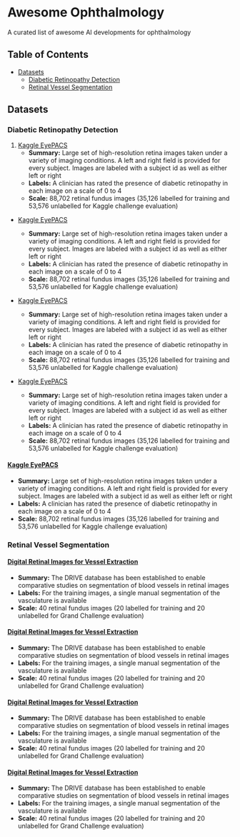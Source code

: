 # Awesome Ophthalmology
A curated list of awesome AI developments for ophthalmology




## Table of Contents

<!-- MarkdownTOC depth=4 -->


-  [Datasets](#datasets)
      -  [Diabetic Retinopathy Detection](#diabetic-retinopathy-detection)
      -  [Retinal Vessel Segmentation](#retinal-vessel-segmentation)

<!-- /MarkdownTOC -->




<a name="datasets"></a>
## Datasets

<a name="diabetic-retinopathy-detection"></a>
### Diabetic Retinopathy Detection
1. [Kaggle EyePACS](https://www.kaggle.com/c/diabetic-retinopathy-detection/) 
    * **Summary:** Large set of high-resolution retina images taken under a variety of imaging conditions. A left and right field is provided for every subject. Images are labeled with a subject id as well as either left or right
    * **Labels:** A clinician has rated the presence of diabetic retinopathy in each image on a scale of 0 to 4
    * **Scale:** 	88,702 retinal fundus images (35,126 labelled for training and 53,576 unlabelled for Kaggle challenge evaluation)





* [Kaggle EyePACS](https://www.kaggle.com/c/diabetic-retinopathy-detection/) 
    * **Summary:** Large set of high-resolution retina images taken under a variety of imaging conditions. A left and right field is provided for every subject. Images are labeled with a subject id as well as either left or right
    * **Labels:** A clinician has rated the presence of diabetic retinopathy in each image on a scale of 0 to 4
    * **Scale:** 	88,702 retinal fundus images (35,126 labelled for training and 53,576 unlabelled for Kaggle challenge evaluation)

* [Kaggle EyePACS](https://www.kaggle.com/c/diabetic-retinopathy-detection/) 
    * **Summary:** Large set of high-resolution retina images taken under a variety of imaging conditions. A left and right field is provided for every subject. Images are labeled with a subject id as well as either left or right
    * **Labels:** A clinician has rated the presence of diabetic retinopathy in each image on a scale of 0 to 4
    * **Scale:** 	88,702 retinal fundus images (35,126 labelled for training and 53,576 unlabelled for Kaggle challenge evaluation)


* [Kaggle EyePACS](https://www.kaggle.com/c/diabetic-retinopathy-detection/) 
    * **Summary:** Large set of high-resolution retina images taken under a variety of imaging conditions. A left and right field is provided for every subject. Images are labeled with a subject id as well as either left or right
    * **Labels:** A clinician has rated the presence of diabetic retinopathy in each image on a scale of 0 to 4
    * **Scale:** 	88,702 retinal fundus images (35,126 labelled for training and 53,576 unlabelled for Kaggle challenge evaluation)


#### [Kaggle EyePACS](https://www.kaggle.com/c/diabetic-retinopathy-detection/) 
* **Summary:** Large set of high-resolution retina images taken under a variety of imaging conditions. A left and right field is provided for every subject. Images are labeled with a subject id as well as either left or right
* **Labels:** A clinician has rated the presence of diabetic retinopathy in each image on a scale of 0 to 4
* **Scale:** 	88,702 retinal fundus images (35,126 labelled for training and 53,576 unlabelled for Kaggle challenge evaluation)




<a name="retinal-vessel-segmentation"></a>
### Retinal Vessel Segmentation
#### [Digital Retinal Images for Vessel Extraction](https://drive.grand-challenge.org/) 
* **Summary:** The DRIVE database has been established to enable comparative studies on segmentation of blood vessels in retinal images
* **Labels:** For the training images, a single manual segmentation of the vasculature is available
* **Scale:** 	40 retinal fundus images (20 labelled for training and 20 unlabelled for Grand Challenge evaluation)


#### [Digital Retinal Images for Vessel Extraction](https://drive.grand-challenge.org/) 
* **Summary:** The DRIVE database has been established to enable comparative studies on segmentation of blood vessels in retinal images
* **Labels:** For the training images, a single manual segmentation of the vasculature is available
* **Scale:** 	40 retinal fundus images (20 labelled for training and 20 unlabelled for Grand Challenge evaluation)


#### [Digital Retinal Images for Vessel Extraction](https://drive.grand-challenge.org/) 
* **Summary:** The DRIVE database has been established to enable comparative studies on segmentation of blood vessels in retinal images
* **Labels:** For the training images, a single manual segmentation of the vasculature is available
* **Scale:** 	40 retinal fundus images (20 labelled for training and 20 unlabelled for Grand Challenge evaluation)


#### [Digital Retinal Images for Vessel Extraction](https://drive.grand-challenge.org/) 
* **Summary:** The DRIVE database has been established to enable comparative studies on segmentation of blood vessels in retinal images
* **Labels:** For the training images, a single manual segmentation of the vasculature is available
* **Scale:** 	40 retinal fundus images (20 labelled for training and 20 unlabelled for Grand Challenge evaluation)


